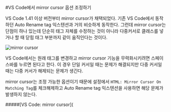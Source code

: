 #VS Code에서 mirror cursor 옵션 조정하기

VS Code 1.41 이상 버전부터 mirror cursor가 채택되었다. 기존 VS Code에서 동작하던 Auto Rename tag 익스텐션과 거의 비슷하게 동작한다. 그런데 mirror cursor는 단점이 하나 있는데 단순히 태그 자체를 수정하는 것이 아니라 다중커서로 클래스를 넣거나 할 때 닫힘 태그 부분까지 같이 움직인다는 것이다.

![mirror cursor](https://im7.ezgif.com/tmp/ezgif-7-32bf1e32a840.gif)

VS Code에서는 원래 태그를 변경하고 mirror cursor 기능을 무력화시키려면 스페이스바를 누르면 된다고 한다. 이 경우 단일 커서일 때는 문제가 해결되지만 다중 커서일 때는 다중 커서가 해제되는 문제가 생긴다.

mirror cursor는 조정 가능한 옵션이기 때문에 설정에서 `HTML: Mirror Cursor On Matching Tag`를 체크해제하고 Auto Rename tag 익스텐션을 사용하면 해당 문제가 발생하지 않는다.



#####[VS Code: mirror cursor](
